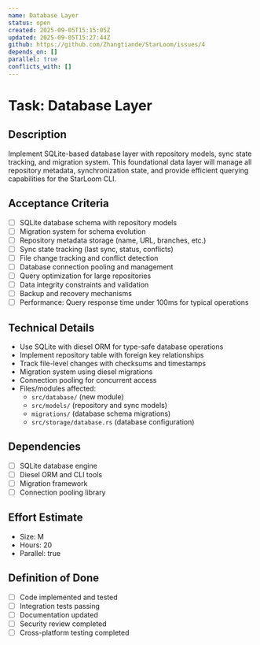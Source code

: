 ```yaml
---
name: Database Layer
status: open
created: 2025-09-05T15:15:05Z
updated: 2025-09-05T15:27:44Z
github: https://github.com/Zhangtiande/StarLoom/issues/4
depends_on: []
parallel: true
conflicts_with: []
---
```


# Task: Database Layer

## Description
Implement SQLite-based database layer with repository models, sync state tracking, and migration system. This foundational data layer will manage all repository metadata, synchronization state, and provide efficient querying capabilities for the StarLoom CLI.

## Acceptance Criteria
- [ ] SQLite database schema with repository models
- [ ] Migration system for schema evolution
- [ ] Repository metadata storage (name, URL, branches, etc.)
- [ ] Sync state tracking (last sync, status, conflicts)
- [ ] File change tracking and conflict detection
- [ ] Database connection pooling and management
- [ ] Query optimization for large repositories
- [ ] Data integrity constraints and validation
- [ ] Backup and recovery mechanisms
- [ ] Performance: Query response time under 100ms for typical operations

## Technical Details
- Use SQLite with diesel ORM for type-safe database operations
- Implement repository table with foreign key relationships
- Track file-level changes with checksums and timestamps
- Migration system using diesel migrations
- Connection pooling for concurrent access
- Files/modules affected:
  - `src/database/` (new module)
  - `src/models/` (repository and sync models)
  - `migrations/` (database schema migrations)
  - `src/storage/database.rs` (database configuration)

## Dependencies
- [ ] SQLite database engine
- [ ] Diesel ORM and CLI tools
- [ ] Migration framework
- [ ] Connection pooling library

## Effort Estimate
- Size: M
- Hours: 20
- Parallel: true

## Definition of Done
- [ ] Code implemented and tested
- [ ] Integration tests passing
- [ ] Documentation updated
- [ ] Security review completed
- [ ] Cross-platform testing completed